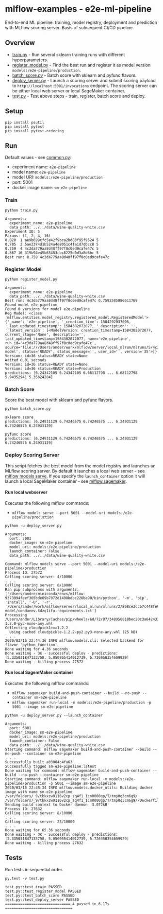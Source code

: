 # mlflow-examples - e2e-ml-pipeline

End-to-end ML pipeline: training, model registry, deployment and prediction with MLflow scoring server.
Basis of subsequent CI/CD pipeline.

## Overview
* [train.py](train.py) - Run several sklearn training runs with different hyperparameters.
* [register_model.py](register_model.py) - Find the best run and register it as model version `models:/e2e-pipeline/production`.
* [batch_score.py](batch_score.py) - Batch score with sklearn and pyfunc flavors.
* [deploy_server.py](deploy_server.py) - Launch a scoring server and submit scoring payload to `http://localhost:5001/invocations` endpoint. The scoring server can be either local web server or local SageMaker container.
* [test.py](test.py) - Test above steps - train, register, batch score and deploy.

## Setup
```
pip install psutil
pip install pytest
pip install pytest-ordering
```

## Run

Default values - see [common.py](common.py):
  * experiment name: `e2e-pipeline`
  * model name: `e2e-pipeline`
  * model URI:  `models:/e2e-pipeline/production`
  * port: 5001
  * docker image name: `sm-e2e-pipeline`

### Train
```
python train.py 
```

```
Arguments:
  experiment_name: e2e-pipeline
  data_path: ../../data/wine-quality-white.csv
Experiment ID: 5
Params: (1, 2, 4, 16)
0.820  1 ae9b699cfc5e42f9bca2bd83f95f9524 5
0.785  2 5ae2374d1b524a4e8051c4fa1d7dbcc8 5
0.759  4 4c3da779aa8d48ff97f0c0ed9cafe47c 5
0.867 16 319b94e45b63483cbc8225d0d3a8d6bc 5
Best run: 0.759 4c3da779aa8d48ff97f0c0ed9cafe47c
```

### Register Model
```
python register_model.py 
```
```
Arguments:
  experiment_name: e2e-pipeline
  data_path: ../../data/wine-quality-white.csv
Best run: 4c3da779aa8d48ff97f0c0ed9cafe47c 0.7592585886611769
Found model e2e-pipeline
Found 0 versions for model e2e-pipeline
Reg Model: <class 'mlflow.entities.model_registry.registered_model.RegisteredModel'> {'_name': 'e2e-pipeline', '_creation_time': 1584292037095, '_last_updated_timestamp': 1584302072077, '_description': '', '_latest_version': [<ModelVersion: creation_timestamp=1584302072077, current_stage='None', description='', last_updated_timestamp=1584302072077, name='e2e-pipeline', run_id='4c3da779aa8d48ff97f0c0ed9cafe47c', source='file:///Users/ander/work/mlflow/server/local_mlrun/mlruns/5/4c3da779aa8d48ff97f0c0ed9cafe47c/artifacts/sklearn-model', status='READY', status_message='', user_id='', version='35'>]}
Version: id=36 status=READY state=None
Waited 0.01 seconds
Version: id=36 status=READY state=None
Version: id=36 status=READY state=Production
predictions: [6.24342105 6.24342105 6.68112798 ... 6.68112798 5.94352941 5.35624284]
```

### Batch Score

Score the best model with sklearn and pyfunc flavors.

```
python batch_score.py
```
```
sklearn score
predictions: [6.24931129 6.74246575 6.74246575 ... 6.24931129 6.74246575 6.24931129]

pyfunc score
predictions: [6.24931129 6.74246575 6.74246575 ... 6.24931129 6.74246575 6.24931129]
```

### Deploy Scoring Server

This script fetches the best model from the model registry and launches an MLflow scoring server.
By default it launches a local web server - see [mlflow models serve](https://mlflow.org/docs/latest/cli.html#mlflow-models-serve). 
If you specify the `launch_container` option it will launch a local SageMaker container - see [mlflow.sagemaker](https://mlflow.org/docs/latest/python_api/mlflow.sagemaker.html#mlflow-sagemaker).

#### Run local webserver

Executes the following mlflow commands:
  * `mlflow models serve --port 5001 --model-uri models:/e2e-pipeline/production`

```
python -u deploy_server.py 
```
```
Arguments:
  port: 5001
  docker_image: sm-e2e-pipeline
  model_uri: models:/e2e-pipeline/production
  launch_container: False
  data_path: ../../data/wine-quality-white.csv

Command: mlflow models serve --port 5001 --model-uri models:/e2e-pipeline/production
Process ID: 27572
Calling scoring server: 4/10000
. . . 
Calling scoring server: 8/10000
Ran pip subprocess with arguments:
['/Users/andre/miniconda/envs/mlflow-9373994feef365bde89b7072d1498bdbc226ba90/bin/python', '-m', 'pip', 'install', '-U', '-r', '/Users/ander/work/mlflow/server/local_mlrun/mlruns/2/868ce3ccb7c448fe9939c5b21c29ff0a/artifacts/sklearn-model/condaenv.kdzq1ifu.requirements.txt']
Processing /Users/ander/Library/Caches/pip/wheels/6d/72/87/348958818bec20c3a64243396065e34600ada290199f96abfa/mlflow-1.7.0-py3-none-any.whl
Collecting cloudpickle==1.2.2
  Using cached cloudpickle-1.2.2-py2.py3-none-any.whl (25 kB)
. . . 
2020/03/15 22:44:36 INFO mlflow.models.cli: Selected backend for flavor 'python_function'
Done waiting for 4.36 seconds
Done waiting - OK - successful deploy - predictions: [5.335031847133758, 5.050955414012739, 5.726950354609929]
Done waiting - killing process 27572
```

#### Run local SagemMaker container

Executes the following mlflow commands:
  * `mlflow sagemaker build-and-push-container --build --no-push --container sm-e2e-pipeline`
  * `mlflow sagemaker run-local -m models:/e2e-pipeline/production -p 5001 --image sm-e2e-pipeline`

```
python -u deploy_server.py --launch_container
```
```
Arguments:
  port: 5001
  docker_image: sm-e2e-pipeline
  model_uri: models:/e2e-pipeline/production
  launch_container: False
  data_path: ../../data/wine-quality-white.csv
Starting command: mlflow sagemaker build-and-push-container --build --no-push --container sm-e2e-pipeline
. . .
Successfully built a03004c4fa63
Successfully tagged sm-e2e-pipeline:latest
Done waiting for command: mlflow sagemaker build-and-push-container --build --no-push --container sm-e2e-pipeline
Starting command: mlflow sagemaker run-local -m models:/e2e-pipeline/production -p 5001 --image sm-e2e-pipeline
2020/03/15 22:48:34 INFO mlflow.models.docker_utils: Building docker image with name sm-e2e-pipeline
/var/folders/_9/tbkxzw0116v2cp_zq4f1_1cm0000gp/T/tmp0q3cm6g9/
/var/folders/_9/tbkxzw0116v2cp_zq4f1_1cm0000gp/T/tmp0q3cm6g9//Dockerfile
Sending build context to Docker daemon  3.072kB
Process ID: 27632
Calling scoring server: 0/10000
. . .
Calling scoring server: 23/10000
. . .
Done waiting for 65.36 seconds
Done waiting - OK - Successful deploy - predictions: [5.335031847133758, 5.050955414012739, 5.726950354609929]
Done waiting - killing process 27632
```

## Tests

Run tests in sequential order.
```
py.test -v test.py
```

```
test.py::test_train PASSED 
test.py::test_register_model PASSED 
test.py::test_batch_score PASSED 
test.py::test_deploy_server PASSED 
============================== 4 passed in 6.17s ===============================
```

